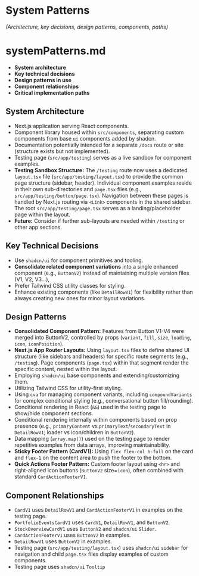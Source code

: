 # System Patterns

*(Architecture, key decisions, design patterns, components, paths)*

# systemPatterns.md

- **System architecture**
- **Key technical decisions**
- **Design patterns in use**
- **Component relationships**
- **Critical implementation paths**

## System Architecture
- Next.js application serving React components.
- Component library housed within `src/components`, separating custom components from base `ui` components added by shadcn.
- Documentation potentially intended for a separate `/docs` route or site (structure exists but not implemented).
- Testing page (`src/app/testing`) serves as a live sandbox for component examples.
- **Testing Sandbox Structure:** The `/testing` route now uses a dedicated `layout.tsx` file (`src/app/testing/layout.tsx`) to provide the common page structure (sidebar, header). Individual component examples reside in their own sub-directories and `page.tsx` files (e.g., `src/app/testing/button/page.tsx`). Navigation between these pages is handled by Next.js routing via `<Link>` components in the shared sidebar. The root `src/app/testing/page.tsx` serves as a landing/placeholder page within the layout.
- **Future:** Consider if further sub-layouts are needed within `/testing` or other app sections.

## Key Technical Decisions
- Use `shadcn/ui` for component primitives and tooling.
- **Consolidate related component variations** into a single enhanced component (e.g., `ButtonV2`) instead of maintaining multiple version files (V1, V2, V3...),
- Prefer Tailwind CSS utility classes for styling.
- Enhance existing components (like `DetailRowV1`) for flexibility rather than always creating new ones for minor layout variations.

## Design Patterns
- **Consolidated Component Pattern:** Features from Button V1-V4 were merged into ButtonV2, controlled by props (`variant`, `fill`, `size`, `loading`, `icon`, `iconPosition`).
- **Next.js App Router Layouts:** Using `layout.tsx` files to define shared UI structure (like sidebars and headers) for specific route segments (e.g., `/testing`). Page components (`page.tsx`) within that segment render the specific content, nested within the layout.
- Employing `shadcn/ui` base components and extending/customizing them.
- Utilizing Tailwind CSS for utility-first styling.
- Using `cva` for managing component variants, including `compoundVariants` for complex conditional styling (e.g., conversational button fill/rounding).
- Conditional rendering in React (`&&`) used in the testing page to show/hide component sections.
- Conditional rendering internally within components based on prop presence (e.g., `primaryContent` vs `primaryText`/`secondaryText` in `DetailRowV1`; loader vs icon/children in `ButtonV2`).
- Data mapping (`array.map()`) used on the testing page to render repetitive examples from data arrays, improving maintainability.
- **Sticky Footer Pattern (CardV1):** Using `flex flex-col h-full` on the card and `flex-1` on the content area to push the footer to the bottom.
- **Quick Actions Footer Pattern:** Custom footer layout using `<hr>` and right-aligned icon buttons (`ButtonV2` size=`icon`), often combined with standard `CardActionFooterV1`.

## Component Relationships
- `CardV1` uses `DetailRowV1` and `CardActionFooterV1` in examples on the testing page.
- `PortfolioEventsCardV1` uses `CardV1`, `DetailRowV1`, and `ButtonV2`.
- `StockOverviewCardV1` uses `ButtonV2` and `shadcn/ui` `Slider`.
- `CardActionFooterV1` uses `ButtonV2` in examples.
- `DetailRowV1` uses `ButtonV2` in examples.
- Testing page (`src/app/testing/layout.tsx`) uses `shadcn/ui` `sidebar` for navigation and child `page.tsx` files display examples of custom components.
- Testing page uses `shadcn/ui` `Tooltip`